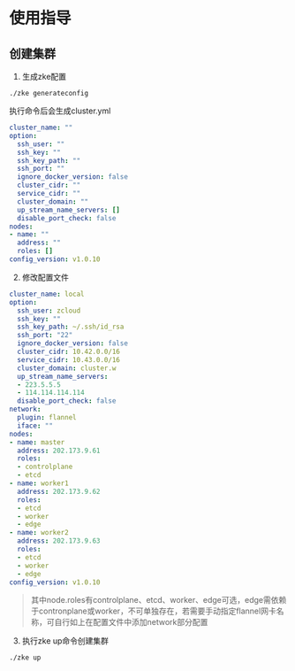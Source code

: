 # 使用指导
## 创建集群
1. 生成zke配置
```shell
./zke generateconfig
```
执行命令后会生成cluster.yml
```yaml
cluster_name: ""
option:
  ssh_user: ""
  ssh_key: ""
  ssh_key_path: ""
  ssh_port: ""
  ignore_docker_version: false
  cluster_cidr: ""
  service_cidr: ""
  cluster_domain: ""
  up_stream_name_servers: []
  disable_port_check: false
nodes:
- name: ""
  address: ""
  roles: []
config_version: v1.0.10
```
2. 修改配置文件
```yaml
cluster_name: local
option:
  ssh_user: zcloud
  ssh_key: ""
  ssh_key_path: ~/.ssh/id_rsa
  ssh_port: "22"
  ignore_docker_version: false
  cluster_cidr: 10.42.0.0/16
  service_cidr: 10.43.0.0/16
  cluster_domain: cluster.w
  up_stream_name_servers:
  - 223.5.5.5
  - 114.114.114.114
  disable_port_check: false
network:
  plugin: flannel
  iface: ""
nodes:
- name: master
  address: 202.173.9.61
  roles:
  - controlplane
  - etcd
- name: worker1
  address: 202.173.9.62
  roles:
  - etcd
  - worker
  - edge
- name: worker2
  address: 202.173.9.63
  roles:
  - etcd
  - worker
  - edge
config_version: v1.0.10
```
> 其中node.roles有controlplane、etcd、worker、edge可选，edge需依赖于contronplane或worker，不可单独存在，若需要手动指定flannel网卡名称，可自行如上在配置文件中添加network部分配置
3. 执行zke up命令创建集群
```shell
./zke up
```

